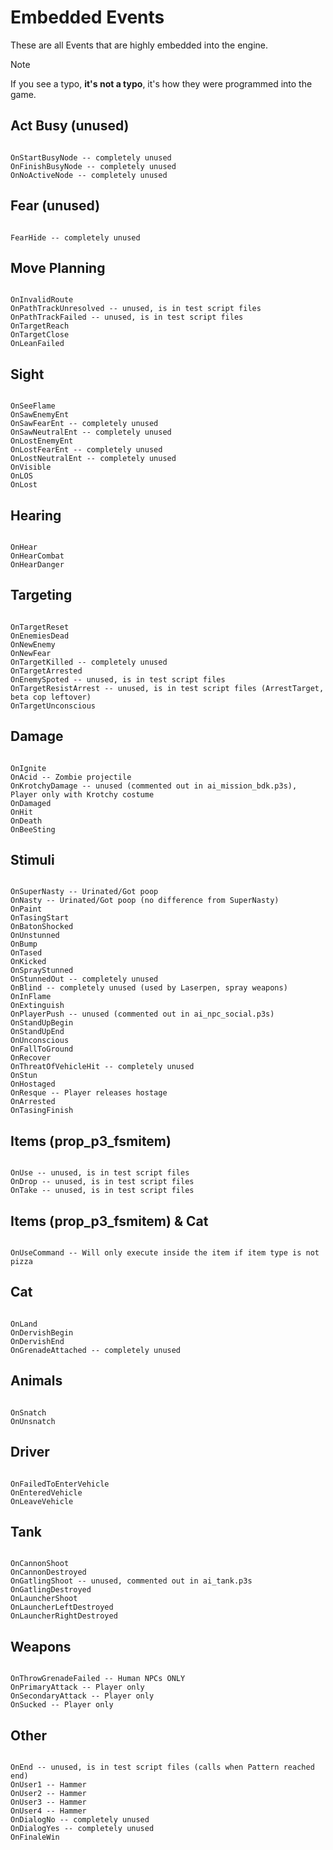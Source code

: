 # Embedded Events
<p>These are all Events that are highly embedded into the engine.</p>

<div class="admonition note">
<p class="admonition-title">Note</p>
<p>If you see a typo, <b>it's not a typo</b>, it's how they were programmed into the game.</p>
</div>

## Act Busy (unused)
<pre><code class="language-js">
OnStartBusyNode -- completely unused
OnFinishBusyNode -- completely unused
OnNoActiveNode -- completely unused
</code></pre>

## Fear (unused)
<pre><code class="language-js">
FearHide -- completely unused
</code></pre>

## Move Planning
<pre><code class="language-js">
OnInvalidRoute
OnPathTrackUnresolved -- unused, is in test script files
OnPathTrackFailed -- unused, is in test script files
OnTargetReach
OnTargetClose
OnLeanFailed
</code></pre>

## Sight
<pre><code class="language-js">
OnSeeFlame
OnSawEnemyEnt
OnSawFearEnt -- completely unused
OnSawNeutralEnt -- completely unused
OnLostEnemyEnt
OnLostFearEnt -- completely unused
OnLostNeutralEnt -- completely unused
OnVisible
OnLOS
OnLost
</code></pre>

## Hearing
<pre><code class="language-js">
OnHear
OnHearCombat
OnHearDanger
</code></pre>

## Targeting
<pre><code class="language-js">
OnTargetReset
OnEnemiesDead
OnNewEnemy
OnNewFear
OnTargetKilled -- completely unused
OnTargetArrested
OnEnemySpoted -- unused, is in test script files
OnTargetResistArrest -- unused, is in test script files (ArrestTarget, beta cop leftover)
OnTargetUnconscious
</code></pre>

## Damage
<pre><code class="language-js">
OnIgnite
OnAcid -- Zombie projectile
OnKrotchyDamage -- unused (commented out in ai_mission_bdk.p3s), Player only with Krotchy costume
OnDamaged
OnHit
OnDeath
OnBeeSting
</code></pre>

## Stimuli
<pre><code class="language-js">
OnSuperNasty -- Urinated/Got poop
OnNasty -- Urinated/Got poop (no difference from SuperNasty)
OnPaint
OnTasingStart
OnBatonShocked
OnUnstunned
OnBump
OnTased
OnKicked
OnSprayStunned
OnStunnedOut -- completely unused
OnBlind -- completely unused (used by Laserpen, spray weapons)
OnInFlame
OnExtinguish
OnPlayerPush -- unused (commented out in ai_npc_social.p3s)
OnStandUpBegin
OnStandUpEnd
OnUnconscious
OnFallToGround
OnRecover
OnThreatOfVehicleHit -- completely unused
OnStun
OnHostaged
OnResque -- Player releases hostage
OnArrested
OnTasingFinish
</code></pre>

## Items (prop_p3_fsmitem)
<pre><code class="language-js">
OnUse -- unused, is in test script files
OnDrop -- unused, is in test script files
OnTake -- unused, is in test script files
</code></pre>

## Items (prop_p3_fsmitem) & Cat
<pre><code class="language-js">
OnUseCommand -- Will only execute inside the item if item type is not pizza
</code></pre>

## Cat
<pre><code class="language-js">
OnLand
OnDervishBegin
OnDervishEnd
OnGrenadeAttached -- completely unused
</code></pre>

## Animals
<pre><code class="language-js">
OnSnatch
OnUnsnatch
</code></pre>

## Driver
<pre><code class="language-js">
OnFailedToEnterVehicle
OnEnteredVehicle
OnLeaveVehicle
</code></pre>

## Tank
<pre><code class="language-js">
OnCannonShoot
OnCannonDestroyed
OnGatlingShoot -- unused, commented out in ai_tank.p3s
OnGatlingDestroyed
OnLauncherShoot
OnLauncherLeftDestroyed
OnLauncherRightDestroyed
</code></pre>

## Weapons
<pre><code class="language-js">
OnThrowGrenadeFailed -- Human NPCs ONLY
OnPrimaryAttack -- Player only
OnSecondaryAttack -- Player only
OnSucked -- Player only
</code></pre>

## Other
<pre><code class="language-js">
OnEnd -- unused, is in test script files (calls when Pattern reached end)
OnUser1 -- Hammer
OnUser2 -- Hammer
OnUser3 -- Hammer
OnUser4 -- Hammer
OnDialogNo -- completely unused
OnDialogYes -- completely unused
OnFinaleWin
</code></pre>